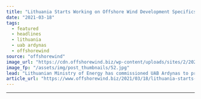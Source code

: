 ```yaml
---
title: "Lithuania Starts Working on Offshore Wind Development Specifics"
date: "2021-03-18"
tags: 
  - featured
  - headlines
  - lithuania
  - uab ardynas
  - offshorewind
source: "offshorewind"
image_url: "https://cdn.offshorewind.biz/wp-content/uploads/sites/2/2021/03/18155004/Burbo-Bank-Extension_credit-Orsted.jpg"
image_fp: "/assets/img/post_thumbnails/52.jpg"
lead: "Lithuanian Ministry of Energy has commissioned UAB Ardynas to prepare a special plan and"
article_url: "https://www.offshorewind.biz/2021/03/18/lithuania-starts-working-on-offshore-wind-development-specifics/"
---
```


---
